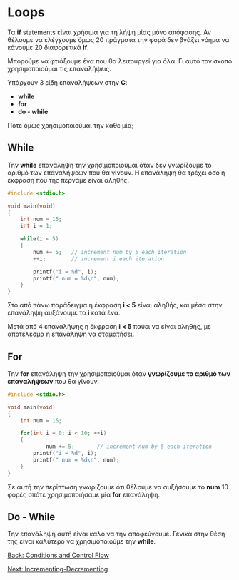 # Loops

Τα **if** statements είναι χρήσιμα για τη λήψη μίας μόνο απόφασης. Αν θέλουμε να ελέγχουμε όμως 20 πράγματα την φορά δεν βγάζει νόημα να κάνουμε 20 διαφορετικά **if**.

Μπορούμε να φτιάξουμε ένα που θα λειτουργεί για όλα. Γι αυτό τον σκοπό χρησιμοποιούμαι τις επαναλήψεις.

Υπάρχουν 3 είδη επαναλήψεων στην **C**:

* **while**
* **for**
* **do - while**

Πότε όμως χρησιμοποιούμαι την κάθε μία;

## While

Την **while** επανάληψη την χρησιμοποιούμαι όταν δεν γνωρίζουμε το αριθμό των επαναλήψεων που θα γίνουν. Η επανάληψη θα τρέχει όσο η έκφραση που της περνάμε είναι αληθής.

```C
#include <stdio.h>

void main(void)
{
	int num = 15;
	int i = 1;

	while(i < 5)
	{
	    num += 5;	// increment num by 5 each iteration
	    ++i;		// increment i each iteration

	    printf("i = %d", i);
	    printf(" num = %d\n", num);
	}
}
```

Στο από πάνω παράδειγμα η έκφραση **i < 5** είναι αληθής, και μέσα στην επανάληψη αυξάνουμε το **i** κατά ένα.

Μετά από 4 επαναλήψης η έκφραση **i < 5** παύει να είναι αληθής, με αποτέλεσμα η επανάληψη να σταματήσει.

## For

Την **for** επανάληψη την χρησιμοποιούμαι όταν **γνωρίζουμε το αριθμό των επαναλήψεων** που θα γίνουν.

```C
#include <stdio.h>

void main(void)
{
	int num = 15;

	for(int i = 0; i < 10; ++i)
	{
            num += 5;		// increment num by 5 each iteration
	    printf("i = %d", i);
	    printf(" num = %d\n", num);
	}
}
```

Σε αυτή την περίπτωση γνωρίζουμε ότι θέλουμε να αυξήσουμε το **num** 10 φορές οπότε χρησιμοποιήσαμε μία **for** επανάληψη.

## Do - While

Την επανάληψη αυτή είναι καλό να την αποφεύγουμε. Γενικά στην θέση της είναι καλύτερο να χρησιμοποιούμε την **while**.

[Back: Conditions and Control Flow](https://github.com/unipi-projects/extras/blob/main/Languages/C/ConditionsAndControlFlow/README.md)

[Next: Incrementing-Decrementing](https://github.com/unipi-projects/extras/blob/main/Languages/C/IncrementingDecrementing/README.md)
